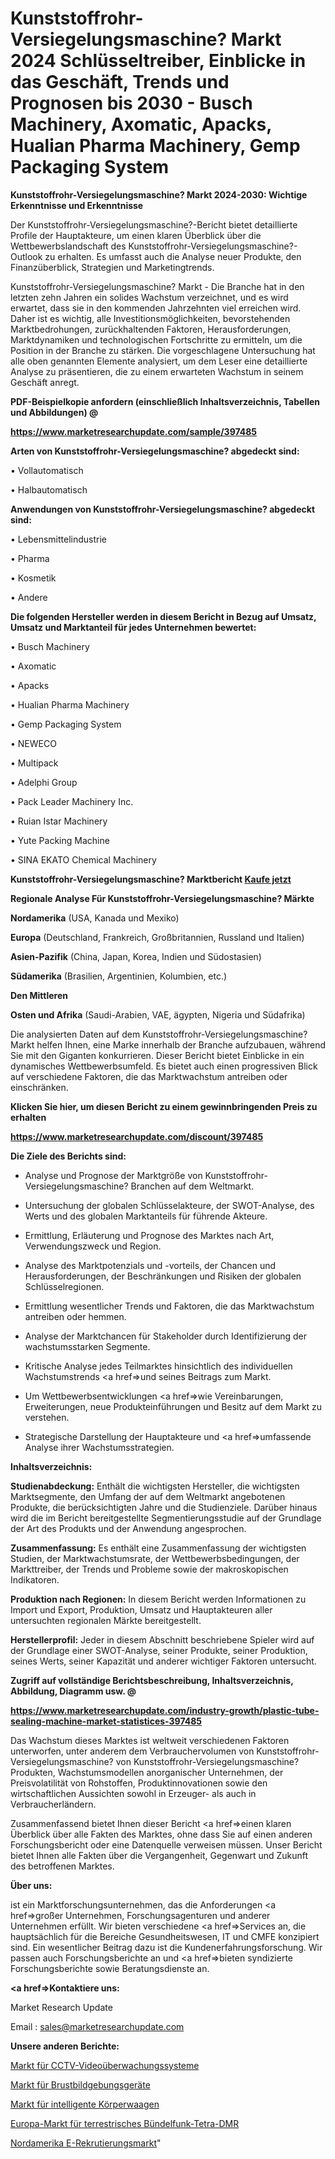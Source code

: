 # Kunststoffrohr-Versiegelungsmaschine? Markt 2024 Schlüsseltreiber, Einblicke in das Geschäft, Trends und Prognosen bis 2030 - Busch Machinery, Axomatic, Apacks, Hualian Pharma Machinery, Gemp Packaging System

<strong>Kunststoffrohr-Versiegelungsmaschine? Markt 2024-2030: Wichtige Erkenntnisse und Erkenntnisse</strong>

Der Kunststoffrohr-Versiegelungsmaschine?-Bericht bietet detaillierte Profile der Hauptakteure, um einen klaren Überblick über die Wettbewerbslandschaft des Kunststoffrohr-Versiegelungsmaschine?-Outlook zu erhalten. Es umfasst auch die Analyse neuer Produkte, den Finanzüberblick, Strategien und Marketingtrends.

Kunststoffrohr-Versiegelungsmaschine? Markt - Die Branche hat in den letzten zehn Jahren ein solides Wachstum verzeichnet, und es wird erwartet, dass sie in den kommenden Jahrzehnten viel erreichen wird. Daher ist es wichtig, alle Investitionsmöglichkeiten, bevorstehenden Marktbedrohungen, zurückhaltenden Faktoren, Herausforderungen, Marktdynamiken und technologischen Fortschritte zu ermitteln, um die Position in der Branche zu stärken. Die vorgeschlagene Untersuchung hat alle oben genannten Elemente analysiert, um dem Leser eine detaillierte Analyse zu präsentieren, die zu einem erwarteten Wachstum in seinem Geschäft anregt.



<strong><b>PDF-Beispielkopie anfordern (einschließlich Inhaltsverzeichnis, Tabellen und Abbildungen) @ </b></strong>

<strong><a href=https://www.marketresearchupdate.com/sample/397485>

<strong>https://www.marketresearchupdate.com/sample/397485</u></a></strong></strong>



<strong>Arten von Kunststoffrohr-Versiegelungsmaschine? abgedeckt sind:</strong>

• Vollautomatisch

• Halbautomatisch



<strong>Anwendungen von Kunststoffrohr-Versiegelungsmaschine? abgedeckt sind:</strong>

• Lebensmittelindustrie

• Pharma

• Kosmetik

• Andere



<strong>Die folgenden Hersteller werden in diesem Bericht in Bezug auf Umsatz, Umsatz und Marktanteil für jedes Unternehmen bewertet:</strong>

• Busch Machinery

• Axomatic

• Apacks

• Hualian Pharma Machinery

• Gemp Packaging System

• NEWECO

• Multipack

• Adelphi Group

• Pack Leader Machinery Inc.

• Ruian Istar Machinery

• Yute Packing Machine

• SINA EKATO Chemical Machinery



<strong>Kunststoffrohr-Versiegelungsmaschine? Marktbericht <a href=https://www.marketresearchupdate.com/buynow/397485>Kaufe jetzt</a></strong>



<strong>Regionale Analyse Für Kunststoffrohr-Versiegelungsmaschine? Märkte</strong>



<strong>Nordamerika</strong> (USA, Kanada und Mexiko)



<strong>Europa</strong> (Deutschland, Frankreich, Großbritannien, Russland und Italien)



<strong>Asien-Pazifik</strong> (China, Japan, Korea, Indien und Südostasien)



<strong>Südamerika</strong> (Brasilien, Argentinien, Kolumbien, etc.)



<strong>Den Mittleren</strong> 

<strong>Osten und Afrika</strong> (Saudi-Arabien, VAE, ägypten, Nigeria und Südafrika)

Die analysierten Daten auf dem Kunststoffrohr-Versiegelungsmaschine? Markt helfen Ihnen, eine Marke innerhalb der Branche aufzubauen, während Sie mit den Giganten konkurrieren. Dieser Bericht bietet Einblicke in ein dynamisches Wettbewerbsumfeld. Es bietet auch einen progressiven Blick auf verschiedene Faktoren, die das Marktwachstum antreiben oder einschränken.



<strong>Klicken Sie hier, um diesen Bericht zu einem gewinnbringenden Preis zu erhalten
</strong>

<strong><a href=https://www.marketresearchupdate.com/discount/397485>https://www.marketresearchupdate.com/discount/397485</b></u></strong></a>



<strong>Die Ziele des Berichts sind:</strong>

- Analyse und Prognose der Marktgröße von Kunststoffrohr-Versiegelungsmaschine? Branchen auf dem Weltmarkt.

- Untersuchung der globalen Schlüsselakteure, der SWOT-Analyse, des Werts und des globalen Marktanteils für führende Akteure.

- Ermittlung, Erläuterung und Prognose des Marktes nach Art, Verwendungszweck und Region.

- Analyse des Marktpotenzials und -vorteils, der Chancen und Herausforderungen, der Beschränkungen und Risiken der globalen Schlüsselregionen.

- Ermittlung wesentlicher Trends und Faktoren, die das Marktwachstum antreiben oder hemmen.

- Analyse der Marktchancen für Stakeholder durch Identifizierung der wachstumsstarken Segmente.

- Kritische Analyse jedes Teilmarktes hinsichtlich des individuellen Wachstumstrends <a href=>und</a> seines Beitrags zum Markt.

- Um Wettbewerbsentwicklungen <a href=>wie</a> Vereinbarungen, Erweiterungen, neue Produkteinführungen und Besitz auf dem Markt zu verstehen.

- Strategische Darstellung der Hauptakteure und <a href=>umfas</a>sende Analyse ihrer Wachstumsstrategien.



<strong>Inhaltsverzeichnis:</strong>



<strong>Studienabdeckung:</strong> Enthält die wichtigsten Hersteller, die wichtigsten Marktsegmente, den Umfang der auf dem Weltmarkt angebotenen Produkte, die berücksichtigten Jahre und die Studienziele. Darüber hinaus wird die im Bericht bereitgestellte Segmentierungsstudie auf der Grundlage der Art des Produkts und der Anwendung angesprochen.



<strong>Zusammenfassung:</strong> Es enthält eine Zusammenfassung der wichtigsten Studien, der Marktwachstumsrate, der Wettbewerbsbedingungen, der Markttreiber, der Trends und Probleme sowie der makroskopischen Indikatoren.



<strong>Produktion nach Regionen:</strong> In diesem Bericht werden Informationen zu Import und Export, Produktion, Umsatz und Hauptakteuren aller untersuchten regionalen Märkte bereitgestellt.



<strong>Herstellerprofil:</strong> Jeder in diesem Abschnitt beschriebene Spieler wird auf der Grundlage einer SWOT-Analyse, seiner Produkte, seiner Produktion, seines Werts, seiner Kapazität und anderer wichtiger Faktoren untersucht.



<strong><b>Zugriff auf vollständige Berichtsbeschreibung, Inhaltsverzeichnis, Abbildung, Diagramm usw. @ </b></strong>

<strong><a href=https://www.marketresearchupdate.com/industry-growth/plastic-tube-sealing-machine-market-statistices-397485>https://www.marketresearchupdate.com/industry-growth/plastic-tube-sealing-machine-market-statistices-397485</a></strong>

Das Wachstum dieses Marktes ist weltweit verschiedenen Faktoren unterworfen, unter anderem dem Verbrauchervolumen von Kunststoffrohr-Versiegelungsmaschine? von Kunststoffrohr-Versiegelungsmaschine? Produkten, Wachstumsmodellen anorganischer Unternehmen, der Preisvolatilität von Rohstoffen, Produktinnovationen sowie den wirtschaftlichen Aussichten sowohl in Erzeuger- als auch in Verbraucherländern.

Zusammenfassend bietet Ihnen dieser Bericht <a href=>einen</a> klaren Überblick über alle Fakten des Marktes, ohne dass Sie auf einen anderen Forschungsbericht oder eine Datenquelle verweisen müssen. Unser Bericht bietet Ihnen alle Fakten über die Vergangenheit, Gegenwart und Zukunft des betroffenen Marktes.



<strong>Über uns:</strong>

 ist ein Marktforschungsunternehmen, das die Anforderungen <a href=>großer</a> Unternehmen, Forschungsagenturen und anderer Unternehmen erfüllt. Wir bieten verschiedene <a href=>Services</a> an, die hauptsächlich für die Bereiche Gesundheitswesen, IT und CMFE konzipiert sind. Ein wesentlicher Beitrag dazu ist die Kundenerfahrungsforschung. Wir passen auch Forschungsberichte an und <a href=>bieten</a> syndizierte Forschungsberichte sowie Beratungsdienste an.



<strong><a href=>Kontaktiere uns:</a></strong>

Market Research Update

Email : sales@marketresearchupdate.com



<strong>Unsere anderen Berichte:</strong>

<a href=https://www.linkedin.com/pulse/cctv-video-surveillance-systems-market-future>Markt für CCTV-Videoüberwachungssysteme</a>

<a href=https://www.linkedin.com/pulse/breast-imaging-devices-market-2023-remarking>Markt für Brustbildgebungsgeräte</a>

<a href=https://www.linkedin.com/pulse/smart-body-scale-market-analysis-segment-region>Markt für intelligente Körperwaagen</a>

<a href=https://www.linkedin.com/pulse/europe-terrestrial-trunked-radio-tetra-dmr-market-2023>Europa-Markt für terrestrisches Bündelfunk-Tetra-DMR</a>

<a href=https://www.linkedin.com/pulse/north-america-e-recruitment-market-size-scope-n84hf/>Nordamerika E-Rekrutierungsmarkt</a>"
